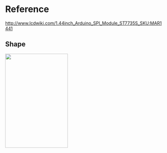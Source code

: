 # Reference<br>
http://www.lcdwiki.com/1.44inch_Arduino_SPI_Module_ST7735S_SKU:MAR1441

## Shape
<a href="http://www.lcdwiki.com/1.44inch_Arduino_SPI_Module_ST7735S_SKU:MAR1441" target="_blank">
  <img src="https://user-images.githubusercontent.com/24539773/204490332-9cf94e98-bf61-46d1-9cb9-082cf2dba9d3.png" width="200" height="300" align="left">
</a>
